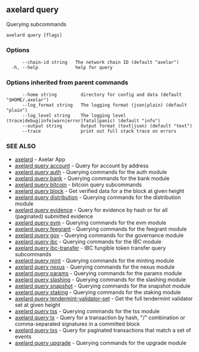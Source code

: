 ## axelard query

Querying subcommands

```
axelard query [flags]
```

### Options

```
      --chain-id string   The network chain ID (default "axelar")
  -h, --help              help for query
```

### Options inherited from parent commands

```
      --home string         directory for config and data (default "$HOME/.axelar")
      --log_format string   The logging format (json|plain) (default "plain")
      --log_level string    The logging level (trace|debug|info|warn|error|fatal|panic) (default "info")
      --output string       Output format (text|json) (default "text")
      --trace               print out full stack trace on errors
```

### SEE ALSO

- [axelard](axelard.md)	 - Axelar App
- [axelard query account](axelard_query_account.md)	 - Query for account by address
- [axelard query auth](axelard_query_auth.md)	 - Querying commands for the auth module
- [axelard query bank](axelard_query_bank.md)	 - Querying commands for the bank module
- [axelard query bitcoin](axelard_query_bitcoin.md)	 - bitcoin query subcommands
- [axelard query block](axelard_query_block.md)	 - Get verified data for a the block at given height
- [axelard query distribution](axelard_query_distribution.md)	 - Querying commands for the distribution module
- [axelard query evidence](axelard_query_evidence.md)	 - Query for evidence by hash or for all (paginated) submitted evidence
- [axelard query evm](axelard_query_evm.md)	 - Querying commands for the evm module
- [axelard query feegrant](axelard_query_feegrant.md)	 - Querying commands for the feegrant module
- [axelard query gov](axelard_query_gov.md)	 - Querying commands for the governance module
- [axelard query ibc](axelard_query_ibc.md)	 - Querying commands for the IBC module
- [axelard query ibc-transfer](axelard_query_ibc-transfer.md)	 - IBC fungible token transfer query subcommands
- [axelard query mint](axelard_query_mint.md)	 - Querying commands for the minting module
- [axelard query nexus](axelard_query_nexus.md)	 - Querying commands for the nexus module
- [axelard query params](axelard_query_params.md)	 - Querying commands for the params module
- [axelard query slashing](axelard_query_slashing.md)	 - Querying commands for the slashing module
- [axelard query snapshot](axelard_query_snapshot.md)	 - Querying commands for the snapshot module
- [axelard query staking](axelard_query_staking.md)	 - Querying commands for the staking module
- [axelard query tendermint-validator-set](axelard_query_tendermint-validator-set.md)	 - Get the full tendermint validator set at given height
- [axelard query tss](axelard_query_tss.md)	 - Querying commands for the tss module
- [axelard query tx](axelard_query_tx.md)	 - Query for a transaction by hash, "<addr>/<seq>" combination or comma-separated signatures in a committed block
- [axelard query txs](axelard_query_txs.md)	 - Query for paginated transactions that match a set of events
- [axelard query upgrade](axelard_query_upgrade.md)	 - Querying commands for the upgrade module
